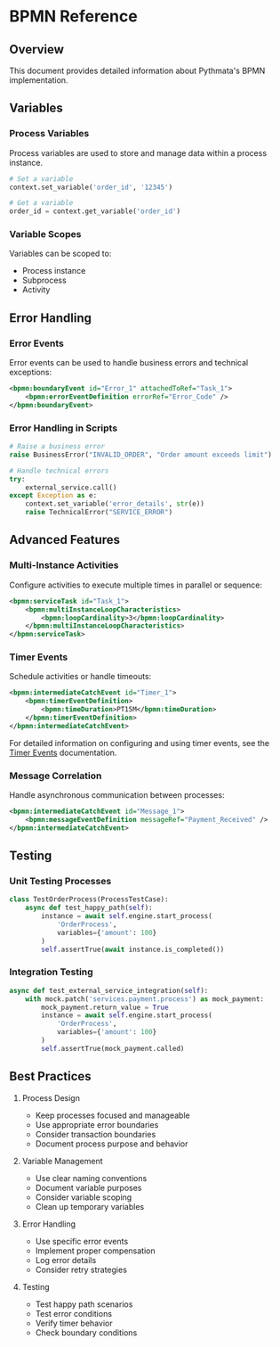 # BPMN Reference

## Overview

This document provides detailed information about Pythmata's BPMN implementation.

## Variables

### Process Variables
Process variables are used to store and manage data within a process instance.

```python
# Set a variable
context.set_variable('order_id', '12345')

# Get a variable
order_id = context.get_variable('order_id')
```

### Variable Scopes
Variables can be scoped to:
- Process instance
- Subprocess
- Activity

## Error Handling

### Error Events
Error events can be used to handle business errors and technical exceptions:

```xml
<bpmn:boundaryEvent id="Error_1" attachedToRef="Task_1">
    <bpmn:errorEventDefinition errorRef="Error_Code" />
</bpmn:boundaryEvent>
```

### Error Handling in Scripts
```python
# Raise a business error
raise BusinessError("INVALID_ORDER", "Order amount exceeds limit")

# Handle technical errors
try:
    external_service.call()
except Exception as e:
    context.set_variable('error_details', str(e))
    raise TechnicalError("SERVICE_ERROR")
```

## Advanced Features

### Multi-Instance Activities
Configure activities to execute multiple times in parallel or sequence:

```xml
<bpmn:serviceTask id="Task_1">
    <bpmn:multiInstanceLoopCharacteristics>
        <bpmn:loopCardinality>3</bpmn:loopCardinality>
    </bpmn:multiInstanceLoopCharacteristics>
</bpmn:serviceTask>
```

### Timer Events
Schedule activities or handle timeouts:

```xml
<bpmn:intermediateCatchEvent id="Timer_1">
    <bpmn:timerEventDefinition>
        <bpmn:timeDuration>PT15M</bpmn:timeDuration>
    </bpmn:timerEventDefinition>
</bpmn:intermediateCatchEvent>
```

For detailed information on configuring and using timer events, see the [Timer Events](bpmn/timer-events.md) documentation.

### Message Correlation
Handle asynchronous communication between processes:

```xml
<bpmn:intermediateCatchEvent id="Message_1">
    <bpmn:messageEventDefinition messageRef="Payment_Received" />
</bpmn:intermediateCatchEvent>
```

## Testing

### Unit Testing Processes
```python
class TestOrderProcess(ProcessTestCase):
    async def test_happy_path(self):
        instance = await self.engine.start_process(
            'OrderProcess',
            variables={'amount': 100}
        )
        self.assertTrue(await instance.is_completed())
```

### Integration Testing
```python
async def test_external_service_integration(self):
    with mock.patch('services.payment.process') as mock_payment:
        mock_payment.return_value = True
        instance = await self.engine.start_process(
            'OrderProcess',
            variables={'amount': 100}
        )
        self.assertTrue(mock_payment.called)
```

## Best Practices

1. Process Design
   - Keep processes focused and manageable
   - Use appropriate error boundaries
   - Consider transaction boundaries
   - Document process purpose and behavior

2. Variable Management
   - Use clear naming conventions
   - Document variable purposes
   - Consider variable scoping
   - Clean up temporary variables

3. Error Handling
   - Use specific error events
   - Implement proper compensation
   - Log error details
   - Consider retry strategies

4. Testing
   - Test happy path scenarios
   - Test error conditions
   - Verify timer behavior
   - Check boundary conditions
